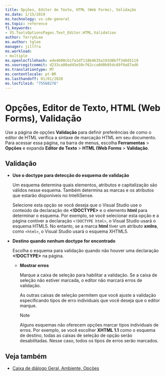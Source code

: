 ```yaml
---
title: Opções, Editor de Texto, HTML (Web Forms), Validação
ms.date: 1/15/2019
ms.technology: vs-ide-general
ms.topic: reference
f1_keywords:
- VS.ToolsOptionsPages.Text_Editor.HTML.Validation
author: TerryGLee
ms.author: tglee
manager: jillfra
ms.workload:
- multiple
ms.openlocfilehash: ede4600cb1fa1df118b4635a193d8bff348d5119
ms.sourcegitcommit: d233ca00ad45e50cf62cca0d0b95dc69f0a87ad6
ms.translationtype: MT
ms.contentlocale: pt-BR
ms.lasthandoff: 01/01/2020
ms.locfileid: "75568276"
---
```

# <a name="options-text-editor-html-web-forms-validation"></a>Opções, Editor de Texto, HTML (Web Forms), Validação

Use a página de opções **Validação** para definir preferências de como o editor de HTML verifica a sintaxe de marcação HTML em seu documento. Para acessar essa página, na barra de menus, escolha **Ferramentas** > **Opções** e expanda **Editor de Texto** > **HTML (Web Forms** > **Validação**.

## <a name="validation"></a>Validação

- **Use o doctype para detecção do esquema de validação**

   Um esquema determina quais elementos, atributos e capitalização são válidos nesse esquema. Também determina as marcas e os atributos que estarão disponíveis no IntelliSense.

   Selecione esta opção se você deseja que o Visual Studio use o conteúdo da declaração de **<!DOCTYPE>** e o elemento **html** para determinar o esquema. Por exemplo, se você selecionar esta opção e a página contiver a declaração `<!DOCTYPE html>`, o Visual Studio usará o esquema HTML5. No entanto, se a marca **html** tiver um atributo **xmlns**, como `<html>`, o Visual Studio usará o esquema XHTML5.

- **Destino quando nenhum doctype for encontrado**

   Escolha o esquema para validação quando não houver uma declaração **<!DOCTYPE>** na página.

  - **Mostrar erros**

     Marque a caixa de seleção para habilitar a validação. Se a caixa de seleção não estiver marcada, o editor não marcará erros de validação.

     As outras caixas de seleção permitem que você ajuste a validação especificando tipos de erro individuais que você deseja que o editor marque.

     > [!NOTE]
     > Alguns esquemas não oferecem opções marcar tipos individuais de erros. Por exemplo, se você escolher **XHTML 1.1** como o esquema de destino, todas as caixas de seleção de opção serão desabilitadas. Nesse caso, todos os tipos de erros serão marcados.

## <a name="see-also"></a>Veja também

- [Caixa de diálogo Geral, Ambiente, Opções](../../ide/reference/general-environment-options-dialog-box.md)
